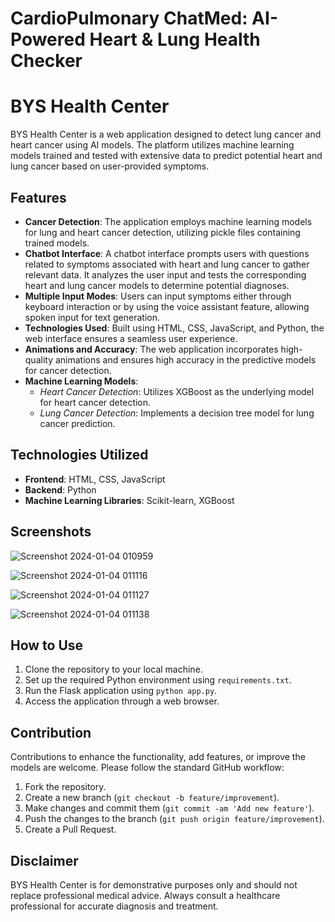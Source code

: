 # CardioPulmonary ChatMed: AI-Powered Heart & Lung Health Checker

# BYS Health Center

BYS Health Center is a web application designed to detect lung cancer and heart cancer using AI models. The platform utilizes machine learning models trained and tested with extensive data to predict potential heart and lung cancer based on user-provided symptoms.

## Features

- **Cancer Detection**: The application employs machine learning models for lung and heart cancer detection, utilizing pickle files containing trained models.
- **Chatbot Interface**: A chatbot interface prompts users with questions related to symptoms associated with heart and lung cancer to gather relevant data. It analyzes the user input and tests the corresponding heart and lung cancer models to determine potential diagnoses.
- **Multiple Input Modes**: Users can input symptoms either through keyboard interaction or by using the voice assistant feature, allowing spoken input for text generation.
- **Technologies Used**: Built using HTML, CSS, JavaScript, and Python, the web interface ensures a seamless user experience.
- **Animations and Accuracy**: The web application incorporates high-quality animations and ensures high accuracy in the predictive models for cancer detection.
- **Machine Learning Models**:
  - *Heart Cancer Detection*: Utilizes XGBoost as the underlying model for heart cancer detection.
  - *Lung Cancer Detection*: Implements a decision tree model for lung cancer prediction.

## Technologies Utilized

- **Frontend**: HTML, CSS, JavaScript
- **Backend**: Python
- **Machine Learning Libraries**: Scikit-learn, XGBoost

## Screenshots
![Screenshot 2024-01-04 010959](https://github.com/Yasiraleee/CardioPulmoCheck-AI-Health-Chatbot-for-Heart-Lung-Conditions/assets/117939487/a2ca9b94-ff70-4b64-9139-e9800b46b718)

![Screenshot 2024-01-04 011116](https://github.com/Yasiraleee/CardioPulmoCheck-AI-Health-Chatbot-for-Heart-Lung-Conditions/assets/117939487/7dcc139b-8314-444f-8a20-53616c1483c1)

![Screenshot 2024-01-04 011127](https://github.com/Yasiraleee/CardioPulmoCheck-AI-Health-Chatbot-for-Heart-Lung-Conditions/assets/117939487/0ddc1f3e-0d81-42dd-9930-2996b3645e5c)

![Screenshot 2024-01-04 011138](https://github.com/Yasiraleee/CardioPulmoCheck-AI-Health-Chatbot-for-Heart-Lung-Conditions/assets/117939487/deb3236a-f998-4fbe-b211-53f88ed4ba3b)


## How to Use

1. Clone the repository to your local machine.
2. Set up the required Python environment using `requirements.txt`.
3. Run the Flask application using `python app.py`.
4. Access the application through a web browser.

## Contribution

Contributions to enhance the functionality, add features, or improve the models are welcome. Please follow the standard GitHub workflow:

1. Fork the repository.
2. Create a new branch (`git checkout -b feature/improvement`).
3. Make changes and commit them (`git commit -am 'Add new feature'`).
4. Push the changes to the branch (`git push origin feature/improvement`).
5. Create a Pull Request.

## Disclaimer

BYS Health Center is for demonstrative purposes only and should not replace professional medical advice. Always consult a healthcare professional for accurate diagnosis and treatment.

